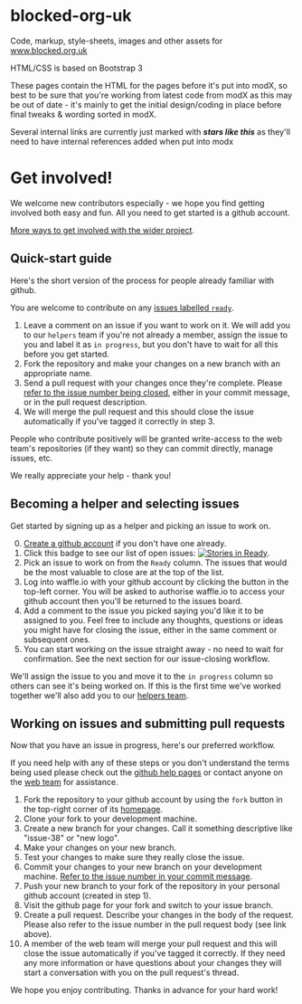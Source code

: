blocked-org-uk
==============

Code, markup, style-sheets, images and other assets for www.blocked.org.uk

HTML/CSS is based on Bootstrap 3

These pages contain the HTML for the pages before it's put into modX, so best to be sure that you're working from latest code from modX as this may be out of date - it's mainly to get the initial design/coding in place before final tweaks & wording sorted in modX.

Several internal links are currently just marked with *****stars like this***** as they'll need to have internal references added when put into modx

Get involved!
=============

We welcome new contributors especially - we hope you find getting involved both easy and fun. All you need to get started is a github account.

[More ways to get involved with the wider project](http://www.blocked.org.uk/help).

Quick-start guide
-----------------

Here's the short version of the process for people already familiar with github.

You are welcome to contribute on any [issues labelled `ready`](https://github.com/openrightsgroup/blocked-org-uk/issues?direction=asc&labels=ready&page=1&sort=created&state=open). 

1. Leave a comment on an issue if you want to work on it. We will add you to our `helpers` team if you're not already a member, assign the issue to you and label it as `in progress`, but you don't have to wait for all this before you get started.
2. Fork the repository and make your changes on a new branch with an appropriate name.
3. Send a pull request with your changes once they're complete. Please [refer to the issue number being closed](https://help.github.com/articles/closing-issues-via-commit-messages), either in your commit message, or in the pull request description.
4. We will merge the pull request and this should close the issue automatically if you've tagged it correctly in step 3.

People who contribute positively will be granted write-access to the web team's repositories (if they want) so they can commit directly, manage issues, etc.

We really appreciate your help - thank you!

Becoming a helper and selecting issues
--------------------------------------

Get started by signing up as a helper and picking an issue to work on.

0. [Create a github account](https://github.com/) if you don't have one already.
1. Click this badge to see our list of open issues: [![Stories in Ready](https://badge.waffle.io/openrightsgroup/blocked-org-uk.png?label=ready&title=Ready)](https://waffle.io/openrightsgroup/blocked-org-uk).
2. Pick an issue to work on from the `Ready` column. The issues that would be the most valuable to close are at the top of the list.
3. Log into waffle.io with your github account by clicking the button in the top-left corner. You will be asked to authorise waffle.io to access your github account then you'll be returned to the issues board.
4. Add a comment to the issue you picked saying you'd like it to be assigned to you. Feel free to include any thoughts, questions or ideas you might have for closing the issue, either in the same comment or subsequent ones.
5. You can start working on the issue straight away - no need to wait for confirmation. See the next section for our issue-closing workflow.

We'll assign the issue to you and move it to the `in progress` column so others can see it's being worked on. If this is the first time we've worked together we'll also add you to our [helpers team](https://github.com/orgs/openrightsgroup/teams/helpers).

Working on issues and submitting pull requests
----------------------------------------------

Now that you have an issue in progress, here's our preferred workflow.

If you need help with any of these steps or you don't understand the terms being used please check out the [github help pages](https://help.github.com/articles/fork-a-repo) or contact anyone on the [web team](https://github.com/orgs/openrightsgroup/teams/web) for assistance.

1. Fork the repository to your github account by using the `fork` button in the top-right corner of its [homepage](https://github.com/openrightsgroup/blocked-org-uk).
2. Clone your fork to your development machine.
3. Create a new branch for your changes. Call it something descriptive like "issue-38" or "new logo".
4. Make your changes on your new branch.
5. Test your changes to make sure they really close the issue.
6. Commit your changes to your new branch on your development machine. [Refer to the issue number in your commit message](https://help.github.com/articles/closing-issues-via-commit-messages).
7. Push your new branch to your fork of the repository in your personal github account (created in step 1).
8. Visit the github page for your fork and switch to your issue branch.
9. Create a pull request. Describe your changes in the body of the request. Please also refer to the issue number in the pull request body (see link above).
10. A member of the web team will merge your pull request and this will close the issue automatically if you've tagged it correctly. If they need any more information or have questions about your changes they will start a conversation with you on the pull request's thread.

We hope you enjoy contributing. Thanks in advance for your hard work!
